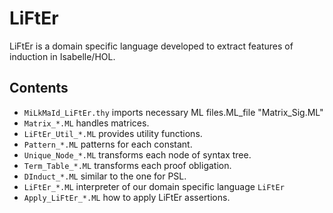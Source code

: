 # LiFtEr

LiFtEr is a domain specific language developed to extract features of induction in Isabelle/HOL.

## Contents
- `MiLkMaId_LiFtEr.thy` imports necessary ML files.ML_file "Matrix_Sig.ML"
- `Matrix_*.ML`         handles matrices.
- `LiFtEr_Util_*.ML`    provides utility functions.
- `Pattern_*.ML`        patterns for each constant.
- `Unique_Node_*.ML`    transforms each node of syntax tree.
- `Term_Table_*.ML`     transforms each proof obligation.
- `DInduct_*.ML`        similar to the one for PSL.
- `LiFtEr_*.ML`         interpreter of our domain specific language `LiFtEr`
- `Apply_LiFtEr_*.ML`   how to apply LiFtEr assertions.